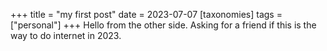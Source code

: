 +++
title = "my first post"
date = 2023-07-07
[taxonomies]
tags = ["personal"]
+++
Hello from the other side. Asking for a friend if this is the way to do internet in 2023.